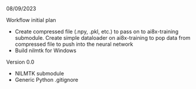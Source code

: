 08/09/2023

Workflow initial plan
- Create compressed file (.npy, .pkl, etc.) to pass on to ai8x-training submodule. Create simple dataloader on ai8x-training to pop data from compressed file to push into the neural network
- Build nilmtk for Windows

Version 0.0
- NILMTK submodule
- Generic Python .gitignore
